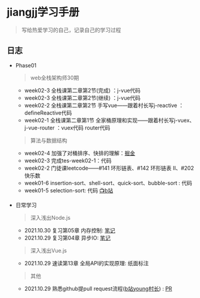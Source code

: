 # jiangjj学习手册

> 写给热爱学习的自己，记录自己的学习过程



## 日志 
- Phase01 
  > web全栈架构师30期
    - week02-3 全栈课第二章第2节(完成) ：j-vue代码
    - week02-3 全栈课第二章第2节(继续) ：j-vue代码
    - week02-2 全栈课第二章第2节  手写vue——跟着村长写j-reactive ：defineReactive代码
    - week02-1 全栈课第二章第1节  全家桶原理和实现——跟着村长写j-vuex、j-vue-router ：vuex代码 router代码
  > 算法与数据结构
   - week02-4 加强了对桶排序、快排的理解：[掘金](https://juejin.cn/post/7026750529673887780)
   - week02-3 完成tes-week02-1：代码
   - week02-2 门徒课leetcode——#141 环形链表、#142 环形链表 II、#202 快乐数
   - week01-6 insertion-sort、shell-sort、quick-sort、bubble-sort : 代码
   - week01-5 selection-sort: 代码 [📺b站](https://www.bilibili.com/video/BV1vh41187WG?spm_id_from=333.999.0.0)
 
 
 
 
 
 
 
 
 
 
 
 
 
 
 
 
 
 

- 日常学习
  > 深入浅出Node.js
    - 2021.10.30 复习第05章 内存控制: [笔记](https://github.com/rhythm022/2020-learning/blob/master/2021-nodejs/Untitled.ipynb)    
    - 2021.10.29 复习第04章 异步IO: [笔记](https://github.com/rhythm022/2020-learning/blob/master/2021-nodejs/Untitled.ipynb)    
  > 深入浅出Vue.js
    - 2021.10.29 速读第13章 全局API的实现原理: 纸面标注
  > 其他
    - 2021.10.29 熟悉github提pull request流程([b站young村长](https://www.bilibili.com/video/BV1Ev411J77h/)) : [PR](https://github.com/su37josephxia/wheel-awesome/pull/169)

